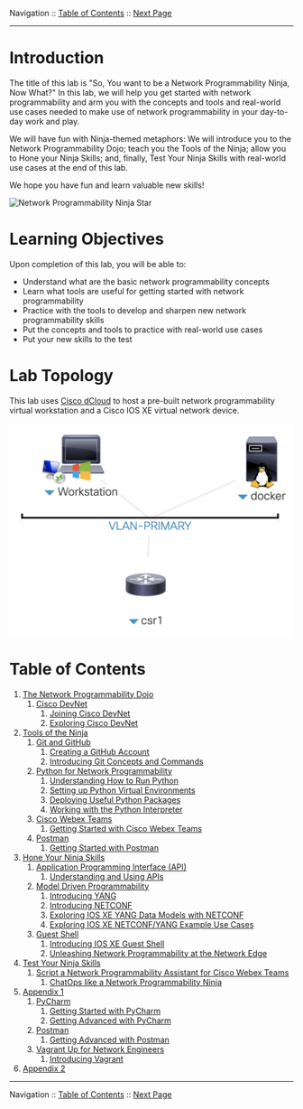 Navigation :: [Table of Contents](LTRPRG-1100-00-Intro.md#table-of-contents) :: [Next Page](LTRPRG-1100-01-Dojo.md)

---

# Introduction

The title of this lab is "So, You want to be a Network Programmability Ninja, Now What?"  In this lab, we will help 
you get started with network programmability and arm you with the concepts and tools and real-world use cases needed to 
make use of network programmability in your day-to-day work and play.

We will have fun with Ninja-themed metaphors: We will introduce you to the Network Programmability Dojo; teach you 
the Tools of the Ninja; allow you to Hone your Ninja Skills; and, finally, Test Your Ninja Skills with real-world use 
cases at the end of this lab.

We hope you have fun and learn valuable new skills!

![Network Programmability Ninja Star](assets/NetworkProgrammabilityNinjaStar.jpg)

# Learning Objectives

Upon completion of this lab, you will be able to:

* Understand what are the basic network programmability concepts
* Learn what tools are useful for getting started with network programmability
* Practice with the tools to develop and sharpen new network programmability skills
* Put the concepts and tools to practice with real-world use cases
* Put your new skills to the test

# Lab Topology

This lab uses [Cisco dCloud](https://dcloud.cisco.com/) to host a pre-built network programmability virtual workstation 
and a Cisco IOS XE virtual network device.

![Lab Topology](assets/LTRPRG-1100-Topology.png)

# Table of Contents

1. [The Network Programmability Dojo](LTRPRG-1100-01-Dojo.md)
    1. [Cisco DevNet](LTRPRG-1100-01a1-DevNet.md)
        1. [Joining Cisco DevNet](LTRPRG-1100-01a2-DevNet-Ex1.md)
        2. [Exploring Cisco DevNet](LTRPRG-1100-01a3-DevNet-Ex2.md)
2. [Tools of the Ninja](LTRPRG-1100-02-Tools.md)
    1. [Git and GitHub](LTRPRG-1100-02a1-Git.md)
        1. [Creating a GitHub Account](LTRPRG-1100-02a2-Git-Ex1.md)
        2. [Introducing Git Concepts and Commands](LTRPRG-1100-02a3-Git-Ex2.md)
    3. [Python for Network Programmability](LTRPRG-1100-02b1-Python.md)
        1. [Understanding How to Run Python](LTRPRG-1100-02b2-Python-Ex1.md)
        2. [Setting up Python Virtual Environments](LTRPRG-1100-02b3-Python-Ex2.md)
        3. [Deploying Useful Python Packages](LTRPRG-1100-02b4-Python-Ex3.md)
        4. [Working with the Python Interpreter](LTRPRG-1100-02b5-Python-Ex4.md)
    4. [Cisco Webex Teams](LTRPRG-1100-02c1-Teams.md)
        1. [Getting Started with Cisco Webex Teams](LTRPRG-1100-02c2-Teams-Ex1.md)
    5. [Postman](LTRPRG-1100-02d1-Postman.md)
        1. [Getting Started with Postman](LTRPRG-1100-02d2-Postman-Ex1.md)
3. [Hone Your Ninja Skills](LTRPRG-1100-03-Hone.md)
    1. [Application Programming Interface (API)](LTRPRG-1100-03a1-APIs.md)
        1. [Understanding and Using APIs](LTRPRG-1100-03b2-REST-Ex1.md)
    2. [Model Driven Programmability](LTRPRG-1100-03c1-NETCONF.md)
        1. [Introducing YANG](LTRPRG-1100-03c2-NETCONF-Ex1.md)
        2. [Introducing NETCONF](LTRPRG-1100-03c3-NETCONF-Ex2.md)
        3. [Exploring IOS XE YANG Data Models with NETCONF](LTRPRG-1100-03c4-NETCONF-Ex3.md)
        4. [Exploring IOS XE NETCONF/YANG Example Use Cases](LTRPRG-1100-03c5-NETCONF-Ex4.md)
    6. [Guest Shell](LTRPRG-1100-03d1-GuestShell.md)
        1. [Introducing IOS XE Guest Shell](LTRPRG-1100-03d2-GuestShell-Ex1.md)
        2. [Unleashing Network Programmability at the Network Edge](LTRPRG-1100-03d3-GuestShell-Ex2.md)
4. [Test Your Ninja Skills](LTRPRG-1100-04-Test.md)
    1. [Script a Network Programmability Assistant for Cisco Webex Teams](LTRPRG-1100-04a1-NetAssist.md)
        1. [ChatOps like a Network Programmability Ninja](LTRPRG-1100-04a2-NetAssist-Ex1.md)
5. [Appendix 1](LTRPRG-1100-05-Appx1.md)
    1. [PyCharm](LTRPRG-1100-05a1-PyCharm.md)
        1. [Getting Started with PyCharm](LTRPRG-1100-05a2-PyCharm-Ex1.md)
        2. [Getting Advanced with PyCharm](LTRPRG-1100-05a3-PyCharm-Ex2.md)
    2. [Postman](LTRPRG-1100-05b1-Postman.md)
        1. [Getting Advanced with Postman](LTRPRG-1100-05b2-Postman-Ex1.md)
    3. [Vagrant Up for Network Engineers](LTRPRG-1100-05c1-Vagrant.md)
        1. [Introducing Vagrant](LTRPRG-1100-05c2-Vagrant-Ex1.md)
6. [Appendix 2](LTRPRG-1100-06-Appx2.md)

---

Navigation :: [Table of Contents](LTRPRG-1100-00-Intro.md#table-of-contents) :: [Next Page](LTRPRG-1100-01-Dojo.md)
